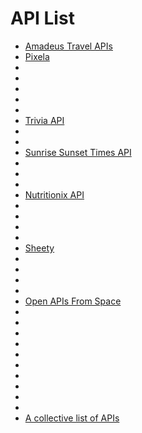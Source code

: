 # API List



- [Amadeus Travel APIs](https://developers.amadeus.com/)
- [Pixela](https://pixe.la/)
- []()
- []()
- []()
- []()
- []()
- [Trivia API](https://opentdb.com/api_config.php)
- []()
- []()
- [Sunrise Sunset Times API]()
- []()
- []()
- []()
- [Nutritionix API](https://developer.nutritionix.com/)
- []()
- []()
- []()
- []()
- [Sheety](https://sheety.co/docs)
- []()
- []()
- []()
- []()
- [Open APIs From Space](http://open-notify.org/)
- []()
- []()
- []()
- []()
- []()
- []()
- []()
- []()
- []()
- []()
- [A collective list of APIs](https://apilist.fun/)